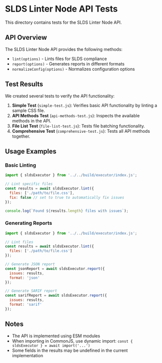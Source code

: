 # SLDS Linter Node API Tests

This directory contains tests for the SLDS Linter Node API.

## API Overview

The SLDS Linter Node API provides the following methods:

- `lint(options)` - Lints files for SLDS compliance
- `report(options)` - Generates reports in different formats
- `normalizeConfig(options)` - Normalizes configuration options

## Test Results

We created several tests to verify the API functionality:

1. **Simple Test** (`simple-test.js`): Verifies basic API functionality by linting a sample CSS file.
2. **API Methods Test** (`api-methods-test.js`): Inspects the available methods in the API.
3. **File List Test** (`file-list-test.js`): Tests file batching functionality.
4. **Comprehensive Test** (`comprehensive-test.js`): Tests all API methods together.

## Usage Examples

### Basic Linting

```javascript
import { sldsExecutor } from '../../build/executor/index.js';

// Lint specific files
const results = await sldsExecutor.lint({
  files: ['./path/to/file.css'],
  fix: false // set to true to automatically fix issues
});

console.log(`Found ${results.length} files with issues`);
```

### Generating Reports

```javascript
import { sldsExecutor } from '../../build/executor/index.js';

// Lint files
const results = await sldsExecutor.lint({
  files: ['./path/to/file.css']
});

// Generate JSON report
const jsonReport = await sldsExecutor.report({
  issues: results,
  format: 'json'
});

// Generate SARIF report
const sarifReport = await sldsExecutor.report({
  issues: results,
  format: 'sarif'
});
```

## Notes

- The API is implemented using ESM modules
- When importing in CommonJS, use dynamic import: `const { sldsExecutor } = await import('...')`
- Some fields in the results may be undefined in the current implementation 